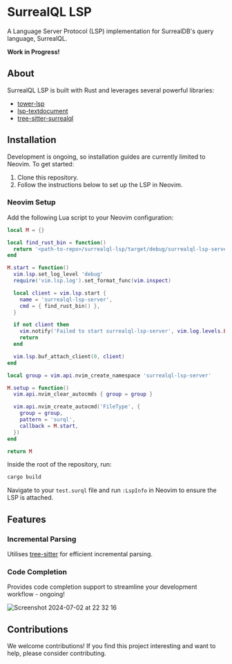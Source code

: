 # SurrealQL LSP

A Language Server Protocol (LSP) implementation for SurrealDB's query language, SurrealQL.

__Work in Progress!__

## About
SurrealQL LSP is built with Rust and leverages several powerful libraries:
- [tower-lsp](https://github.com/ebkalderon/tower-lsp)
- [lsp-textdocument](https://github.com/GiveMe-A-Name/lsp-textdocument)
- [tree-sitter-surrealql](https://github.com/Ce11an/tree-sitter-surrealql)

## Installation
Development is ongoing, so installation guides are currently limited to Neovim. To get started:

1. Clone this repository.
2. Follow the instructions below to set up the LSP in Neovim.

### Neovim Setup
Add the following Lua script to your Neovim configuration:

```lua
local M = {}

local find_rust_bin = function()
  return '<path-to-repo>/surrealql-lsp/target/debug/surrealql-lsp-server'
end

M.start = function()
  vim.lsp.set_log_level 'debug'
  require('vim.lsp.log').set_format_func(vim.inspect)

  local client = vim.lsp.start {
    name = 'surrealql-lsp-server',
    cmd = { find_rust_bin() },
  }

  if not client then
    vim.notify('Failed to start surrealql-lsp-server', vim.log.levels.ERROR)
    return
  end

  vim.lsp.buf_attach_client(0, client)
end

local group = vim.api.nvim_create_namespace 'surrealql-lsp-server'

M.setup = function()
  vim.api.nvim_clear_autocmds { group = group }

  vim.api.nvim_create_autocmd('FileType', {
    group = group,
    pattern = 'surql',
    callback = M.start,
  })
end

return M
```

Inside the root of the repository, run:

```sh
cargo build
```

Navigate to your `test.surql` file and run `:LspInfo` in Neovim to ensure the LSP is attached.

## Features

### Incremental Parsing
Utilises [tree-sitter](https://github.com/tree-sitter/tree-sitter) for efficient incremental parsing.

### Code Completion
Provides code completion support to streamline your development workflow - ongoing!

![Screenshot 2024-07-02 at 22 32 16](https://github.com/Ce11an/surrealql-lsp/assets/60790416/6e39965f-4e8c-41ff-bc16-125d43b4db65)

## Contributions
We welcome contributions! If you find this project interesting and want to help, please consider contributing.
